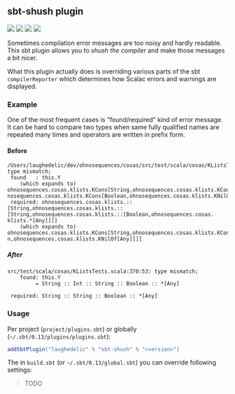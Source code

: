 ## sbt-shush plugin

[![](https://travis-ci.org/laughedelic/sbt-shush.svg)](https://travis-ci.org/laughedelic/sbt-shush)
[![](https://img.shields.io/codacy/c28ddb4c98e84600805410d6634fdb1c.svg)](https://www.codacy.com/app/laughedelic/sbt-shush)
[![](https://img.shields.io/badge/license-LGPLv3-blue.svg)](https://www.tldrlegal.com/l/lgpl-3.0)
[![](https://img.shields.io/badge/contact-gitter_chat-dd1054.svg)](https://gitter.im/laughedelic/sbt-shush)
<!-- [![](http://github-release-version.herokuapp.com/github/laughedelic/sbt-shush/release.svg)](https://github.com/laughedelic/sbt-shush/releases/latest) -->

Sometimes compilation error messages are too noisy and hardly readable. This sbt plugin allows you to _shush the compiler_ and make those messages a bit nicer.

What this plugin actually does is overriding various parts of the sbt `compilerReporter` which determines how Scalac errors and warnings are displayed.

### Example

One of the most frequent cases is "found/required" kind of error message. It can be hard to compare two types when same fully qualified names are repeated many times and operators are written in prefix form.

#### Before

```
/Users/laughedelic/dev/ohnosequences/cosas/src/test/scala/cosas/KListsTests.scala:370: type mismatch;
 found   : this.Y
    (which expands to)  ohnosequences.cosas.klists.KCons[String,ohnosequences.cosas.klists.KCons[Int,ohnosequences.cosas.klists.KCons[String,oh
nosequences.cosas.klists.KCons[Boolean,ohnosequences.cosas.klists.KNilOf[Any]]]]]
 required: ohnosequences.cosas.klists.::[String,ohnosequences.cosas.klists.::[String,ohnosequences.cosas.klists.::[Boolean,ohnosequences.cosas.
klists.*[Any]]]]
    (which expands to)  ohnosequences.cosas.klists.KCons[String,ohnosequences.cosas.klists.KCons[String,ohnosequences.cosas.klists.KCons[Boolea
n,ohnosequences.cosas.klists.KNilOf[Any]]]]
```

##### After

```
src/test/scala/cosas/KListsTests.scala:370:53: type mismatch;
    found: this.Y
         = String :: Int :: String :: Boolean :: *[Any]

 required: String :: String :: Boolean :: *[Any]
```



### Usage

Per project (`project/plugins.sbt`) or globally (`~/.sbt/0.13/plugins/plugins.sbt`):

```scala
addSbtPlugin("laughedelic" % "sbt-shush" % "<version>")
```

The in `build.sbt` (or `~/.sbt/0.13/global.sbt`) you can override following settings:

> TODO
